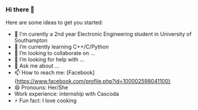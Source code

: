 ### Hi there 👋

Here are some ideas to get you started:

- 🔭 I'm  curently a 2nd year Electronic Engineering student in University of Southampton
- 🌱 I’m currently learning C++/C/Python
- 👯 I’m looking to collaborate on ...
- 🤔 I’m looking for help with ...
- 💬 Ask me about ...
- 📫 How to reach me: [Facebook]{https://www.facebook.com/profile.php?id=100002598041100}
- 😄 Pronouns: Her/She
- Work experience: internship with Cascoda
- ⚡ Fun fact: I love cooking

